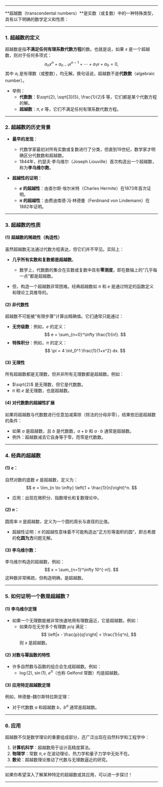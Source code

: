 
---

**超越数（transcendental numbers）**是实数（或复数）中的一种特殊类型，具有以下明确的数学定义和性质：

---

### 1. **超越数的定义**
超越数是指**不满足任何有理系数代数方程**的数。也就是说，如果 $x$ 是一个超越数，则对于任何多项式：
$$
a_n x^n + a_{n-1} x^{n-1} + \cdots + a_1 x + a_0 = 0,
$$
其中 $a_i$ 是有理数（或整数），均无解。换句话说，超越数不是**代数数**（algebraic number）。

- 举例：
  - **代数数**：$\sqrt{2}, \sqrt[3]{5}, \frac{1}{2}$ 等，它们都是某个代数方程的解。
  - **超越数**：$\pi, e$ 等，它们不满足任何有理系数代数方程。

---

### 2. **超越数的历史背景**
- **最早的发现**：
  - 代数学家最初对所有实数或复数进行了分类，但直到19世纪，数学家才明确区分代数数和超越数。
  - 1844年，约瑟夫·李乌维尔（Joseph Liouville）首次构造出一个超越数，称为**李乌维尔数**。

- **超越性的证明**：
  - **$e$ 的超越性**：由查尔斯·埃尔米特（Charles Hermite）在1873年首次证明。
  - **$\pi$ 的超越性**：由费迪南德·冯·林德曼（Ferdinand von Lindemann）在1882年证明。

---

### 3. **超越数的性质**
#### (1) **超越数的稀疏性（构造性）**
虽然超越数无法通过代数方程表达，但它们并不罕见。实际上：
- **几乎所有实数和复数都是超越数**。
  - 数学上，代数数的集合在实数或复数中具有**零测度**，即在数轴上的“几乎每一点”都是超越数。

- 但，构造一个超越数非常困难。经典超越数如 $\pi$ 和 $e$ 是通过特定的函数定义和理论工具推导的。

#### (2) **非代数性**
超越数不可能被“有限步骤”计算出精确值。它们通常只能通过：
- **无穷级数**：例如，$e$ 的定义：
  $$
  e = \sum_{n=0}^\infty \frac{1}{n!}.
  $$
- **特殊积分**：例如，$\pi$ 的定义：
  $$
  \pi = 4 \int_0^1 \frac{1}{1+x^2} dx.
  $$

#### (3) **无理性**
所有超越数都是无理数，但并非所有无理数都是超越数。例如：
- $\sqrt{2}$ 是无理数，但它是代数数。
- $\pi$ 和 $e$ 是无理数，也是超越数。

#### (4) **对代数数的超越性扩展**
如果将超越数与代数数进行任意加减乘除（除法的分母非零），结果依旧是超越数的条件：
- 如果 $a$ 是超越数，且 $b$ 是代数数，$a+b$ 和 $a \cdot b$ 通常是超越数。
- 例外：超越数减去它自身等于零，而零是代数数。

---

### 4. **经典的超越数**
#### (1) **$e$**：
自然对数的底数 $e$ 是超越数，定义为：
$$
e = \lim_{n \to \infty} \left(1 + \frac{1}{n}\right)^n.
$$
- 应用：出现在微积分、指数增长和复数理论中。

#### (2) **$\pi$**：
圆周率 $\pi$ 是超越数，定义为一个圆的周长与直径的比值。
- 超越性证明：$\pi$ 的超越性意味着不可能构造出“正方形等面积的圆”，即古希腊的**化圆为方**问题无解。

#### (3) **李乌维尔数**：
李乌维尔构造的超越数，例如：
$$
x = \sum_{n=1}^\infty 10^{-n!}.
$$
这种数非常稀疏，但构造明确，是超越数。

---

### 5. **如何证明一个数是超越数？**
#### (1) **李乌维尔定理**
- 如果一个无理数能被非常快速地用有理数逼近，它是超越数。例如：
  - 如果存在无穷多个有理数 $p/q$ 满足：
    $$
    \left|x - \frac{p}{q}\right| < \frac{1}{q^n},
    $$
    则 $x$ 是超越数。

#### (2) **对数与幂函数的特性**
- 许多自然数与函数的组合会生成超越数。例如：
  - $\log(2)$, $\sin(1)$, $e^{\pi}$（也称 Gelfond 常数）均是超越数。

#### (3) **应用特定超越数定理**
例如，林德曼–魏尔斯特拉斯定理：
- 对于代数数 $a$ 和超越数 $b$，$b^a$ 通常是超越数。

---

### 6. **应用**
超越数不仅是数学理论的重要组成部分，还广泛出现在自然科学和工程学中：
1. **计算机科学**：超越数用于设计高精度算法。
2. **物理学**：常数 $\pi, e$ 在波动理论、热力学和量子力学中无处不在。
3. **数论**：超越数理论推动了代数与无理数逼近的研究。

---

如果你希望深入了解某种特定的超越数或其应用，可以进一步探讨！

---

